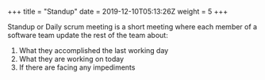 +++
title = "Standup"
date = 2019-12-10T05:13:26Z
weight = 5
+++

Standup or Daily scrum meeting is a short meeting where each member of a software team update the
rest of the team about:

1. What they accomplished the last working day
2. What they are working on today
3. If there are facing any impediments
